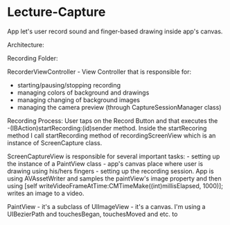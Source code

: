 Lecture-Capture
===============
App let's user record sound and finger-based drawing inside app's canvas.

Architecture:

Recording Folder:
 
RecorderViewController - View Controller that is responsible for:
- starting/pausing/stopping recording
- managing colors of background and drawings
- managing changing of background images
- managing the camera preview (through CaptureSessionManager class)

Recording Process:
  User taps on the Record Button and that executes the  
  -(IBAction)startRecording:(id)sender method.
  Inside the startRecoring method I call startRecording method of recordingScreenView which is an instance of 
  ScreenCapture class. 
  
  ScreenCaptureView is responsible for several important tasks:
    - setting up the instance of a PaintView class - app's canvas place where user is drawing using his/hers fingers
    - setting up the recording session. App is using AVAssetWriter and samples the paintView's image property and then using 
      [self writeVideoFrameAtTime:CMTimeMake((int)millisElapsed, 1000)]; writes an image to a video.
    
  PaintView - it's a subclass of UIImageView
    - it's a canvas. I'm using a UIBezierPath and touchesBegan, touchesMoved and etc. to 
        
      
        
      
      
